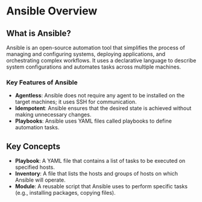 # Ansible Overview

## What is Ansible?

Ansible is an open-source automation tool that simplifies the process of managing and configuring systems, deploying applications, and orchestrating complex workflows. It uses a declarative language to describe system configurations and automates tasks across multiple machines.

### Key Features of Ansible

- **Agentless**: Ansible does not require any agent to be installed on the target machines; it uses SSH for communication.
- **Idempotent**: Ansible ensures that the desired state is achieved without making unnecessary changes.
- **Playbooks**: Ansible uses YAML files called playbooks to define automation tasks.

## Key Concepts

- **Playbook**: A YAML file that contains a list of tasks to be executed on specified hosts.
- **Inventory**: A file that lists the hosts and groups of hosts on which Ansible will operate.
- **Module**: A reusable script that Ansible uses to perform specific tasks (e.g., installing packages, copying files).
